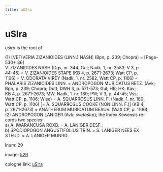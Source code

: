 ```yaml
---
title: uSIra
---
```


# uSIra

<i>uśīra</i>  is the root of <div n="P" />(1) [<bot>VETIVERIA ZIZANIOIDES (LINN.) NASH</bot>] (Bpn, p. 239; Chopra) = [Page-530+ 36] <div n="lb" /><bot>V. ZIZANIOIDES NASH</bot> (Dgv, nr. 344; Gul; Nadk. 1, nr. 2583; V 3, p. <div n="lb" />44-45) = <bot>V. ZIZANIOIDES STAPE</bot> (KB 4, p. 2671-2673; Watt CP, p. <div n="lb" />1106) = <bot>V. ODORATA VIREY</bot> (Nadk. 1, nr. 2582; Watt CP, p. 1106) = <div n="lb" /><bot>PHALARIS ZIZANIOIDES LINN.</bot> = <bot>ANDROPOGON MURICATUS RETZ.</bot> (Avk; <div n="lb" />Bpn, p. 239; Chopra; Dutt; DWH 3, p. 571-573; Gul; HB; HK; Kav; <div n="lb" />KB 4, p. 2671-2673; MW; Nadk, 1. nr. 180; PW; V 3, p. 44-45; Vśs; <div n="lb" />Watt CP, p. 1106; Wise) = <bot>A. SQUARROSUS LINN. F.</bot> (Nadk. 1, nr. 180; <div n="lb" />Watt CP, p. 1106) [= <bot>A. SQUARROSUS COOKE</bot> (<bot>NON LINN. F.</bot>)] (KB 4, <div n="lb" />p. 2671-2673) = <bot>ANATHERUM MURICATUM BEAUV.</bot> (Watt CP, p. 1106); <div n="P" />(2) <bot>ANDROPOGON LANIGER</bot> (Avk: <i>śvetośīra</i>); the Index Kewensis re- <div n="lb" />cords two species: <div n="P" />a) <bot>A. IWARANCUSA ROXB.</bot> = <bot>A. LANIGER DESF.</bot>; <div n="P" />b) <bot>SPODIOPOGON ANGUSTIFOLIUS TRIN.</bot> = <bot>S. LANIGER NEES EX <div n="lb" />STEUD.</bot> = <bot>A. LANIGER MUNRO.</bot>

lnum: 29

image: [529](https://www.sanskrit-lexicon.uni-koeln.de/scans/csl-apidev/servepdf.php?dict=snp&page=529)

cologne link: [uSIra](https://sanskrit-lexicon.uni-koeln.de/scans/csl-apidev/getword.php?dict=snp&key=uSIra)

